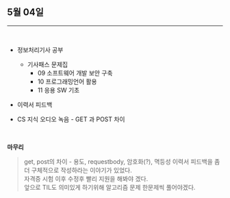 ## 5월 04일

***

<br>

* 정보처리기사 공부
  * 기사패스 문제집
    * 09 소프트웨어 개발 보안 구축 
    * 10 프로그래밍언어 활용
    * 11 응용 SW 기초

* 이력서 피드백
* CS 지식 오디오 녹음 - GET 과 POST 차이


<br>
    

__마무리__
> get, post의 차이 - 용도, requestbody, 암호화(?), 멱등성 
> 이력서 피드백을 좀 더 구체적으로 작성하라는 이야기가 있었다.   
> 자격증 시험 이후 수정후 빨리 지원을 해봐야 겠다.   
> 앞으로  TIL도 의미있게 하기위해 알고리즘 문제 한문제씩 풀어야겠다. 
